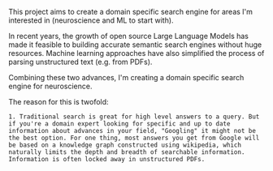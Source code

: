This project aims to create a domain specific search engine for areas
I'm interested in (neuroscience and ML to start with).

In recent years, the growth of open source Large Language Models has made it feasible to building
accurate semantic search engines without huge resources. Machine learning approaches
have also simplified the process of parsing unstructured text (e.g. from PDFs).

Combining these two advances, I'm creating a domain specific search engine for neuroscience.

The reason for this is twofold:

    1. Traditional search is great for high level answers to a query. But if you're a domain expert looking for specific and up to date information about advances in your field, "Googling" it might not be the best option. For one thing, most answers you get from Google will be based on a knowledge graph constructed using wikipedia, which naturally limits the depth and breadth of searchable information. Information is often locked away in unstructured PDFs.